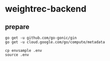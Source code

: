 # weightrec-backend



## prepare
```
go get -u github.com/go-gonic/gin
go get -u cloud.google.com/go/compute/metadata
```

```
cp envsample .env
source .env
```
